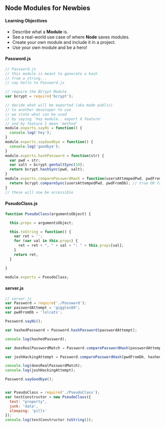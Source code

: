 ## Node Modules for Newbies

#### Learning Objectives
* Describe what a **Module** is.
* See a real-world use case of where **Node** saves modules.
* Create your own module and include it in a project.
* Use your own module and be a hero!


#### Password.js

```js
// Password.js
// this module is meant to generate a hash
// from a string...
// say hello to Password.js

// require the BCrypt Module
var bcrypt = require('bcrypt');

// decide what will be exported (aka made public)
// to another developer to use
// we state what can be used
// by saying 'hey module.. export X feature'
// and by feature I mean 'method'
module.exports.sayHi = function() {
  console.log('hey');
}
module.exports.sayGoodbye = function() {
  console.log('goodbye');
}
module.exports.hashPassword = function(str) {
  var pwd = str;
  var salt = bcrypt.genSaltSync(10);
  return bcrypt.hashSync(pwd, salt);
}
module.exports.comparePasswordHash = function(usersAttempedPwd, pwdFromDb) {
  return bcrypt.compareSync(usersAttempedPwd, pwdFromDb); // true OR false
}
// these will now be accessible
```

#### PseudoClass.js

```js
function PseudoClass(argumentsObject) {

  this.props = argumentsObject;

  this.toString = function() {
    var ret = '';
    for (var val in this.props) {
      ret = ret + ", " + val + ": " + this.props[val];
    }
    return ret;
  }

}

module.exports = PseudoClass;
```

#### server.js

```js
// server.js
var Password = require('./Password');
var passwordAttempt = 'giggles89';
var pwdFromDb = 'lolcats';

Password.sayHi();

var hashedPassword = Password.hashPassword(passwordAttempt);

console.log(hashedPassword);

var doesRealPasswordMatch = Password.comparePasswordHash(passwordAttempt, hashedPassword);

var joshHackingAttempt = Password.comparePasswordHash(pwdFromDb, hashedPassword);

console.log(doesRealPasswordMatch);
console.log(joshHackingAttempt);

Password.sayGoodbye();


var PseudoClass = require('./PseudoClass');
var testConstructor = new PseudoClass({
  test: "property",
  junk: 'data',
  sleeping: 'pills'
});
console.log(testConstructor.toString());
```
